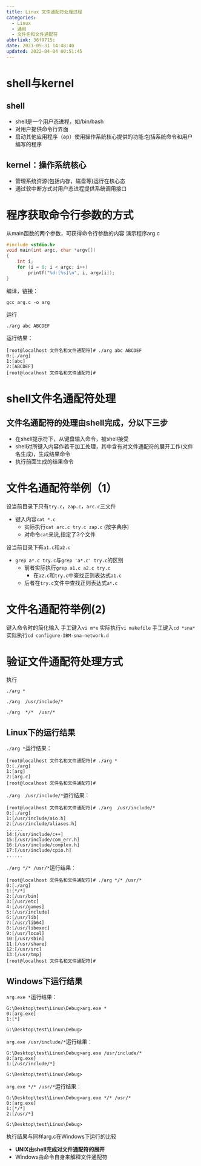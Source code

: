 ```yaml
---
title: Linux 文件通配符处理过程
categories: 
  - Linux
  - 通用
  - 文件名和文件通配符
abbrlink: 36f9715c
date: 2021-05-31 14:48:40
updated: 2022-04-04 00:51:45
---
```

# shell与kernel
## shell
- shell是一个用户态进程，如/bin/bash
- 对用户提供命令行界面
- 启动其他应用程序（ap）使用操作系统核心提供的功能:包括系统命令和用户编写的程序

## kernel：操作系统核心
- 管理系统资源(包括内存，磁盘等)运行在核心态
- 通过软中断方式对用户态进程提供系统调用接口

# 程序获取命令行参数的方式
从main函数的两个参数，可获得命令行参数的内容
演示程序arg.c

```c arg.c
#include <stdio.h>
void main(int argc, char *argv[])
{  
    int i;
    for (i = 0; i < argc; i++)
        printf("%d:[%s]\n", i, argv[i]);
}
```

编译，链接：
```
gcc arg.c -o arg
```
运行
```
./arg abc ABCDEF
```
运行结果：
```
[root@localhost 文件名和文件通配符]# ./arg abc ABCDEF
0:[./arg]
1:[abc]
2:[ABCDEF]
[root@localhost 文件名和文件通配符]# 
```

# shell文件名通配符处理
## 文件名通配符的处理由shell完成，分以下三步
- 在shell提示符下，从键盘输入命令，被shell接受
- shell对所键入内容作若干加工处理，其中含有对文件通配符的展开工作(文件名生成)，生成结果命令
- 执行前面生成的结果命令

# 文件名通配符举例（1）
设当前目录下只有`try.c`，`zap.c`，`arc.c`三文件
- 键入内容`cat *.c`
  - 实际执行`cat arc.c try.c zap.c` (按字典序)
  - 对命令`cat`来说,指定了3个文件

设当前目录下有`a1.c`和`a2.c`
- `grep a*.c try.c`与`grep 'a*.c' try.c`的区别
  - 前者实际执行`grep a1.c a2.c try.c`
    - 在`a2.c`和`try.c`中查找正则表达式`a1.c`
  - 后者在`try.c`文件中查找正则表达式`a*.c`

# 文件名通配符举例(2)
键入命令时的简化输入
手工键入`vi m*e`
实际执行`vi makefile`
手工键入`cd *sna*` 
实际执行`cd configure-IBM-sna-network.d`

# 验证文件通配符处理方式
执行
```
./arg *
```
```
./arg  /usr/include/*
```
```
./arg  */*  /usr/*
```
## Linux下的运行结果
`./arg *`运行结果：
```
[root@localhost 文件名和文件通配符]# ./arg *
0:[./arg]
1:[arg]
2:[arg.c]
[root@localhost 文件名和文件通配符]# 
```
`./arg  /usr/include/*`运行结果：
```
[root@localhost 文件名和文件通配符]# ./arg  /usr/include/*
0:[./arg]
1:[/usr/include/aio.h]
2:[/usr/include/aliases.h]
......
14:[/usr/include/c++]
15:[/usr/include/com_err.h]
16:[/usr/include/complex.h]
17:[/usr/include/cpio.h]
......
```
`./arg */* /usr/*`运行结果：
```
[root@localhost 文件名和文件通配符]# ./arg */* /usr/*
0:[./arg]
1:[*/*]
2:[/usr/bin]
3:[/usr/etc]
4:[/usr/games]
5:[/usr/include]
6:[/usr/lib]
7:[/usr/lib64]
8:[/usr/libexec]
9:[/usr/local]
10:[/usr/sbin]
11:[/usr/share]
12:[/usr/src]
13:[/usr/tmp]
[root@localhost 文件名和文件通配符]# 
```
## Windows下运行结果
`arg.exe *`运行结果：
```
G:\Desktop\test\Linux\Debug>arg.exe *
0:[arg.exe]
1:[*]

G:\Desktop\test\Linux\Debug>
```
`arg.exe /usr/include/*`运行结果：
```
G:\Desktop\test\Linux\Debug>arg.exe /usr/include/*
0:[arg.exe]
1:[/usr/include/*]

G:\Desktop\test\Linux\Debug>
```
`arg.exe */* /usr/*`运行结果：
```
G:\Desktop\test\Linux\Debug>arg.exe */* /usr/*
0:[arg.exe]
1:[*/*]
2:[/usr/*]

G:\Desktop\test\Linux\Debug>
```
执行结果与同样arg.c在Windows下运行的比较
- **UNIX由shell完成对文件通配符的展开**
- Windows由命令自身来解释文件通配符

